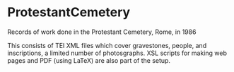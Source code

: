 ProtestantCemetery
==================

Records of work done in the Protestant Cemetery, Rome, in 1986

This consists of TEI XML files which cover gravestones, people, and inscriptions, a limited number of photosgraphs. XSL scripts for making web pages and PDF (using LaTeX) are also part of the setup.
